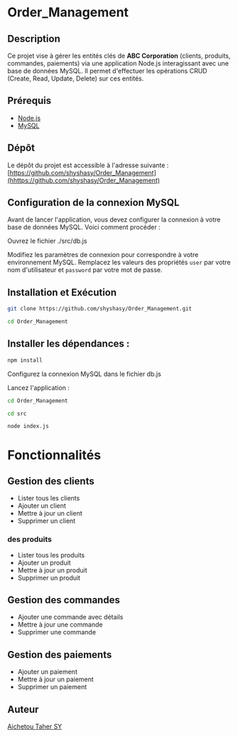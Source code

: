 # Order_Management

## Description
Ce projet vise à gérer les entités clés de **ABC Corporation** (clients, produits, commandes, paiements) via une application Node.js interagissant avec une base de données MySQL. Il permet d'effectuer les opérations CRUD (Create, Read, Update, Delete) sur ces entités.





## Prérequis
- [Node.js ](https://nodejs.org/fr)
- [MySQL ](https://www.mysql.com/)


## Dépôt
Le dépôt du projet est accessible à l'adresse suivante :  
[https://github.com/shyshasy/Order_Management](hhttps://github.com/shyshasy/Order_Management)


## Configuration de la connexion MySQL

Avant de lancer l'application, vous devez configurer la connexion à votre base de données MySQL. Voici comment procéder :

Ouvrez le fichier ./src/db.js 

Modifiez les paramètres de connexion pour correspondre à votre environnement MySQL. Remplacez les valeurs des propriétés  `user` par votre nom d'utilisateur et `password` par votre mot de passe.

## Installation et Exécution


```bash
git clone https://github.com/shyshasy/Order_Management.git
```


```bash
cd Order_Management
````
## Installer les dépendances :


````bash
npm install
````



Configurez la connexion MySQL dans le fichier db.js 

Lancez l'application :

```bash
cd Order_Management
```

```bash
cd src
````


```bash
node index.js
````

# Fonctionnalités

## Gestion des clients
- Lister tous les clients
- Ajouter un client
- Mettre à jour un client
- Supprimer un client

### des produits
- Lister tous les produits
- Ajouter un produit
- Mettre à jour un produit
- Supprimer un produit

## Gestion des commandes
- Ajouter une commande avec détails
- Mettre à jour une commande
- Supprimer une commande

## Gestion des paiements
- Ajouter un paiement
- Mettre à jour un paiement
- Supprimer un paiement


## Auteur

[Aichetou Taher SY](https://github.com/shyshasy)

